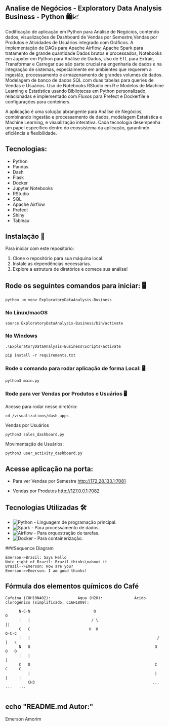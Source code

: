  ## Analise de Negócios - Exploratory Data Analysis Business - Python 🛍️📈 

Codificação de aplicação em Python para Análise de Negócios, contendo dados, visualizações de Dashboard de Vendas por Semestre,Vendas por Produtos e Atividades de Usuários integrado com Gráficos. A implementação de DAGs para Apache Airflow, Apache Spark para tratamento de grande quantidade Dados brutos e processados, Notebooks em Jupyter em Python para Análise de Dados, 
Uso de ETL para Extrair, Transformar e Carregar que são parte crucial na engenharia de dados e na integração de sistemas, especialmente em ambientes que requerem a ingestão, processamento e armazenamento de grandes volumes de dados. Modelagem de banco de dados SQL com duas tabelas para queries de Vendas e Usuários.
Uso de Notebooks RStudio em R e Modelos de Machine Learning e Estatística usando Bibliotecas em Python personalizado, relacionadas e implementado com Fluxos para Prefect e Dockerfile e configurações para conteiners.

A aplicação é uma solução abrangente para Análise de Negócios, combinando ingestão e processamento de dados, modelagem Estatística e Machine Learning, e visualização interativa. Cada tecnologia desempenha um papel específico dentro do ecossistema da aplicação, garantindo eficiência e flexibilidade.

## Tecnologias:

- Python
- Pandas
- Dash
- Flask
- Docker
- Jupyter Notebooks
- RStudio
- SQL
- Apache Airflow
- Prefect
- Shiny
- Tableau


## Instalação 🚀

Para iniciar com este repositório:

1. Clone o repositório para sua máquina local.
2. Instale as dependências necessárias.
3. Explore a estrutura de diretórios e comece sua análise!

## Rode os seguintes comandos para iniciar: 🖥️

```
python -m venv ExploratoryDataAnalysis-Business
```

### No Linux/macOS
```
source ExploratoryDataAnalysis-Business/bin/activate
```

### No Windows
```
.\ExploratoryDataAnalysis-Business\Scripts\activate
```

```   
pip install -r requirements.txt
```

### Rode o comando para rodar aplicação de forma Local: 🖥️

```   
python3 main.py
```   


### Rode para ver Vendas por Produtos e Usuários 🖥️

Acesse para rodar nesse diretório:
``` 
cd /visualizations/dash_apps
``` 
Vendas por Usuários
``` 
python3 sales_dashboard.py
``` 

Movimentação de Usuários:
``` 
python3 user_activity_dashboard.py
``` 

## Acesse aplicação na porta:

- Para ver Vendas por Semestre
http://172.28.133.1:7081

- Vendas por Produtos
http://127.0.0.1:7082

## Tecnologias Utilizadas 🛠️

- ![Python](https://img.shields.io/badge/-Python-3776AB?style=flat-square&logo=python&logoColor=white) - Linguagem de programação principal.
- ![Spark](https://img.shields.io/badge/-Spark-E25A1C?style=flat-square&logo=apache-spark&logoColor=white) - Para processamento de dados.
- ![Airflow](https://img.shields.io/badge/-Airflow-017CEE?style=flat-square&logo=apache-airflow&logoColor=white) - Para orquestração de tarefas.
- ![Docker](https://img.shields.io/badge/-Docker-2496ED?style=flat-square&logo=docker&logoColor=white) - Para containerização.


###Sequence Diagram
                    
```seq
Emerson->Brazil: Says Hello 
Note right of Brazil: Brazil thinks\nabout it 
Brazil-->Emerson: How are you? 
Emerson->>Emerson: I am good thanks!
```
## Fórmula dos elementos químicos do Café
```
Cafeína (C8H10N4O2):            Água (H2O):              Ácido clorogênico (simplificado, C16H18O9):

      N-C-N                            O                                    O
      |   |                           / \                                  ||
      C   C                          H  H                            O-C-C
      |   |                                                        /   |   \
      N   O                                                       O   O   O
      |   |                                                            |
      C   O                                                       C     C     C
          |                                                       |     |     |
          CH3                                                    ...   ...   ...


```



## echo "README.md Autor:"
Emerson Amorim
